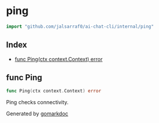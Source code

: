 <!-- Code generated by gomarkdoc. DO NOT EDIT -->

# ping

```go
import "github.com/jalsarraf0/ai-chat-cli/internal/ping"
```

## Index

- [func Ping\(ctx context.Context\) error](<#Ping>)


<a name="Ping"></a>
## func Ping

```go
func Ping(ctx context.Context) error
```

Ping checks connectivity.

Generated by [gomarkdoc](<https://github.com/princjef/gomarkdoc>)
